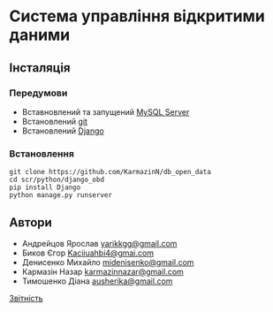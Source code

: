 # Система управління відкритими даними

## Інсталяція

### Передумови
- Вставновлений та запущений [MySQL Server](https://dev.mysql.com/downloads/installer/)
- Встановлений [git](https://git-scm.com/downloads)
- Встановлений [Django](https://www.djangoproject.com/)

### Встановлення
```
git clone https://github.com/KarmazinN/db_open_data
cd scr/python/django_obd
pip install Django
python manage.py runserver
```
## Автори
  - Андрейцов Ярослав  yarikkgg@gmail.com
  - Биков Єгор         Kaciiuahbi4@gmai.com
  - Денисенко Михайло  midenisenko@gmail.com
  - Кармазін Назар     karmazinnazar@gmail.com
  - Тимошенко Діана    ausherika@gmail.com



[Звітність](https://docs.google.com/spreadsheets/d/1ePb9OBB7ox0E5-GAh2r6ZU3j--PpAROCUfqzA17kL20/edit?usp=sharing)
